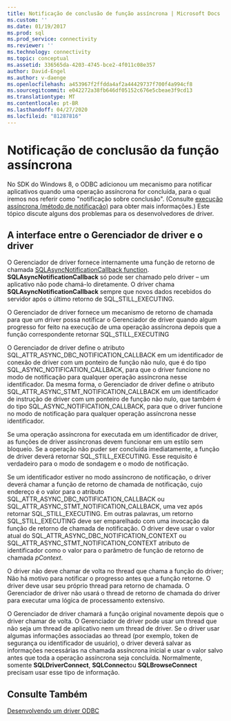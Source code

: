 ```yaml
---
title: Notificação de conclusão de função assíncrona | Microsoft Docs
ms.custom: ''
ms.date: 01/19/2017
ms.prod: sql
ms.prod_service: connectivity
ms.reviewer: ''
ms.technology: connectivity
ms.topic: conceptual
ms.assetid: 336565da-4203-4745-bce2-4f011c08e357
author: David-Engel
ms.author: v-daenge
ms.openlocfilehash: a453967f2ffdda4af2a44429737f700f4a994cf8
ms.sourcegitcommit: e042272a38fb646df05152c676e5cbeae3f9cd13
ms.translationtype: MT
ms.contentlocale: pt-BR
ms.lasthandoff: 04/27/2020
ms.locfileid: "81287816"
---
```

# <a name="notification-of-asynchronous-function-completion"></a>Notificação de conclusão da função assíncrona
No SDK do Windows 8, o ODBC adicionou um mecanismo para notificar aplicativos quando uma operação assíncrona for concluída, para o qual iremos nos referir como "notificação sobre conclusão". (Consulte [execução assíncrona (método de notificação)](../../../odbc/reference/develop-app/asynchronous-execution-notification-method.md) para obter mais informações.) Este tópico discute alguns dos problemas para os desenvolvedores de driver.  
  
## <a name="the-interface-between-the-driver-manager-and-driver"></a>A interface entre o Gerenciador de driver e o driver  
 O Gerenciador de driver fornece internamente uma função de retorno de chamada [SQLAsyncNotificationCallback function](../../../odbc/reference/develop-driver/sqlasyncnotificationcallback-function.md). **SQLAsyncNotificationCallback** só pode ser chamado pelo driver – um aplicativo não pode chamá-lo diretamente. O driver chama **SQLAsyncNotificationCallback** sempre que novos dados recebidos do servidor após o último retorno de SQL_STILL_EXECUTING.  
  
 O Gerenciador de driver fornece um mecanismo de retorno de chamada para que um driver possa notificar o Gerenciador de driver quando algum progresso for feito na execução de uma operação assíncrona depois que a função correspondente retornar SQL_STILL_EXECUTING  
  
 O Gerenciador de driver define o atributo SQL_ATTR_ASYNC_DBC_NOTIFICATION_CALLBACK em um identificador de conexão de driver com um ponteiro de função não nulo, que é do tipo SQL_ASYNC_NOTIFICATION_CALLBACK, para que o driver funcione no modo de notificação para qualquer operação assíncrona nesse identificador. Da mesma forma, o Gerenciador de driver define o atributo SQL_ATTR_ASYNC_STMT_NOTIFICATION_CALLBACK em um identificador de instrução de driver com um ponteiro de função não nulo, que também é do tipo SQL_ASYNC_NOTIFICATION_CALLBACK, para que o driver funcione no modo de notificação para qualquer operação assíncrona nesse identificador.  
  
 Se uma operação assíncrona for executada em um identificador de driver, as funções de driver assíncronas devem funcionar em um estilo sem bloqueio. Se a operação não puder ser concluída imediatamente, a função de driver deverá retornar SQL_STILL_EXECUTING. Esse requisito é verdadeiro para o modo de sondagem e o modo de notificação.  
  
 Se um identificador estiver no modo assíncrono de notificação, o driver deverá chamar a função de retorno de chamada de notificação, cujo endereço é o valor para o atributo SQL_ATTR_ASYNC_DBC_NOTIFICATION_CALLBACK ou SQL_ATTR_ASYNC_STMT_NOTIFICATION_CALLBACK, uma vez após retornar SQL_STILL_EXECUTING. Em outras palavras, um retorno SQL_STILL_EXECUTING deve ser emparelhado com uma invocação da função de retorno de chamada de notificação. O driver deve usar o valor atual do SQL_ATTR_ASYNC_DBC_NOTIFICATION_CONTEXT ou SQL_ATTR_ASYNC_STMT_NOTIFICATION_CONTEXT atributo de identificador como o valor para o parâmetro de função de retorno de chamada *pContext*.  
  
 O driver não deve chamar de volta no thread que chama a função do driver; Não há motivo para notificar o progresso antes que a função retorne. O driver deve usar seu próprio thread para retorno de chamada. O Gerenciador de driver não usará o thread de retorno de chamada do driver para executar uma lógica de processamento extensivo.  
  
 O Gerenciador de driver chamará a função original novamente depois que o driver chamar de volta. O Gerenciador de driver pode usar um thread que não seja um thread de aplicativo nem um thread de driver. Se o driver usar algumas informações associadas ao thread (por exemplo, token de segurança ou identificador de usuário), o driver deverá salvar as informações necessárias na chamada assíncrona inicial e usar o valor salvo antes que toda a operação assíncrona seja concluída. Normalmente, somente **SQLDriverConnect**, **SQLConnect**ou **SQLBrowseConnect** precisam usar esse tipo de informação.  
  
## <a name="see-also"></a>Consulte Também  
 [Desenvolvendo um driver ODBC](../../../odbc/reference/develop-driver/developing-an-odbc-driver.md)
